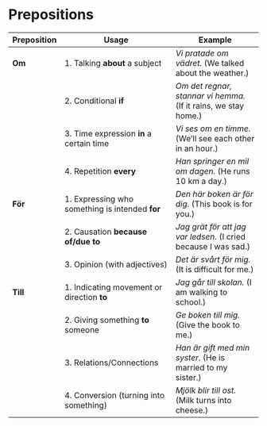 # Prepositions

<!-- TODO: double check this -->

| Preposition | Usage                                           | Example                                                         |
| ----------- | ----------------------------------------------- | --------------------------------------------------------------- |
| **Om**      | 1. Talking **about** a subject                  | _Vi pratade om vädret._ (We talked about the weather.)          |
|             | 2. Conditional **if**                           | _Om det regnar, stannar vi hemma._ (If it rains, we stay home.) |
|             | 3. Time expression **in** a certain time        | _Vi ses om en timme._ (We’ll see each other in an hour.)        |
|             | 4. Repetition **every**                         | _Han springer en mil om dagen._ (He runs 10 km a day.)          |
| **För**     | 1. Expressing who something is intended **for** | _Den här boken är för dig._ (This book is for you.)             |
|             | 2. Causation **because of/due to**              | _Jag grät för att jag var ledsen._ (I cried because I was sad.) |
|             | 3. Opinion (with adjectives)                    | _Det är svårt för mig._ (It is difficult for me.)               |
| **Till**    | 1. Indicating movement or direction **to**      | _Jag går till skolan._ (I am walking to school.)                |
|             | 2. Giving something **to** someone              | _Ge boken till mig._ (Give the book to me.)                     |
|             | 3. Relations/Connections                        | _Han är gift med min syster._ (He is married to my sister.)     |
|             | 4. Conversion (turning into something)          | _Mjölk blir till ost._ (Milk turns into cheese.)                |

